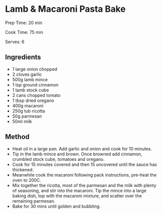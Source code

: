 # Lamb \& Macaroni Pasta Bake

Prep Time: 20 min

Cook Time: 75 min

Serves: 6
## Ingredients
* 1 large onion chopped
* 2 cloves garlic
* 500g lamb mince
* 1 tsp ground cinnamon
* 1 lamb stock cube
* 2 cans chopped tomato
* 1 tbsp dried oregano
* 400g macaroni
* 250g tub ricotta
* 50g parmesan
* 50ml milk


## Method
* Heat oil in a large pan. Add garlic and onion and cook for 10 minutes.
* Tip in the lamb mince and brown. Once browned add cinnamon, crumbled stock cube, tomatoes and oregano.
* Cook for 15 minutes covered and then 15 uncovered until the sauce has thickened.
* Meanwhile cook the macaroni following pack instructions, pre-heat the oven to 200C.
* Mix together the ricotta, most of the parmesan and the milk with plenty of seasoning, and stir into the macaroni. Tip the mince into a large baking dish, top with the macaroni mixture, and scatter over the remaining parmesan.
* Bake for 30 mins until golden and bubbling.
